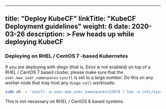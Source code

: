 
---
title: "Deploy KubeCF"
linkTitle: "KubeCF Deployment guidelines"
weight: 6
date: 2020-03-26
description: >
  Few heads up while deploying KubeCF
---

### Deploying on RHEL / CentOS 7 -based Kubernetes

If you are deploying with diego (that is, Eirini is not enabled) on top of a
RHEL / CentOS 7 based cluster, please make sure that the
`user.max_user_namespaces` `sysctl` is set to a large number.  Do this on any
worker node that may host any `diego-cell` workloads:

```bash
sudo sh -c 'sysctl -w user.max_user_namespaces=15076 | tee -a /etc/sysctl.conf'
```

This is not necessary on RHEL / CentOS 8 based systems.

